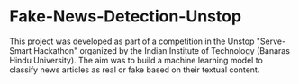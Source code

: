 # Fake-News-Detection-Unstop
This project was developed as part of a competition in the Unstop "Serve-Smart Hackathon" organized by the Indian Institute of Technology (Banaras Hindu University). The aim was to build a machine learning model to classify news articles as real or fake based on their textual content.

